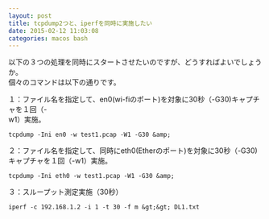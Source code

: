 ```yaml
---
layout: post
title: tcpdump2つと、iperfを同時に実施したい
date: 2015-02-12 11:03:08
categories: macos bash
---
```

<p>以下の３つの処理を同時にスタートさせたいのですが、どうすればよいでしょうか。<br>
個々のコマンドは以下の通りです。</p>

<p>１：ファイル名を指定して、en0(wi-fiのポート)を対象に30秒（-G30)キャプチャを１回（-<br>
w1）実施。</p>

```
tcpdump -Ini en0 -w test1.pcap -W1 -G30 &amp;
```

<p>２：ファイル名を指定して、同時にeth0(Etherのポート)を対象に30秒（-G30)キャプチャを１回（-w1）実施。</p>

```
tcpdump -Ini eth0 -w test1.pcap -W1 -G30 &amp;
```

<p>３：スループット測定実施（30秒）</p>

```
iperf -c 192.168.1.2 -i 1 -t 30 -f m &gt;&gt; DL1.txt
```
